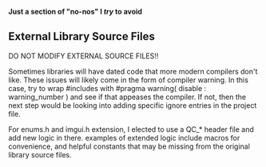 **Just a section of "no-nos" I *try* to avoid**

## External Library Source Files
DO NOT MODIFY EXTERNAL SOURCE FILES!!

Sometimes libraries will have dated code that more modern compilers don't like. These issues will likely come in the form of compiler warning. In this case, try to wrap \#includes with \#pragma warning( disable : warning_number ) and see if that appeases the compiler. If not, then the next step would be looking into adding specific ignore entries in the project file.

For enums.h and imgui.h extension, I elected to use a QC\_\* header file and add new logic in there. examples of extended logic include macros for convenience, and helpful constants that may be missing from the original library source files.